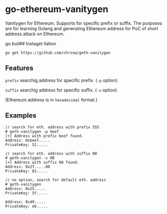 # go-ethereum-vanitygen
Vanitygen for Ethereum. Supports for specific prefix or suffix. 
The purposes are for learning Golang and generating Ethereum address for PoC of short address attack on Ethereum.

go buil## Instaget  llation
```
go get https://github.com/chrsow/geth-vanitygen
```

## Features
`prefix` searchig address for specific prefix. (`-p` option)

`suffix` searchig address for specific suffix. (`-s` option)

(Ethereum address is in `hexadecimal` format.)

## Examples
```
// search for eth. address with prefix 555
# geth-vanitygen -p beef
[+] Address with prefix beef found.
Address: 0xbeef.....
PrivateKey: 52.....

// search for eth. address with suffix 00
# geth-vanitygen -s 00
[+] Address with suffix 00 found.
Address: 0x2f.....00
PrivateKey: 81.....

// no option, search for default eth. address
# geth-vanitygen
Address: 0x25.....
PrivateKey: 5f.....

Address: 0x49.....
PrivateKey: e6.....
```